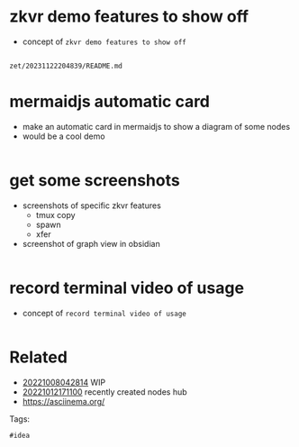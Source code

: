 # zkvr demo features to show off

- concept of `zkvr demo features to show off`

```
```

` zet/20231122204839/README.md `

# mermaidjs automatic card

- make an automatic card in mermaidjs to show a diagram of some nodes
- would be a cool demo

```
```


# get some screenshots

- screenshots of specific zkvr features
  - tmux copy
  - spawn
  - xfer
- screenshot of graph view in obsidian

```
```


# record terminal video of usage

- concept of `record terminal video of usage`

```
```


# Related

- [20221008042814](/zet/20221008042814/README.md) WIP
- [20221012171100](/zet/20221012171100/README.md) recently created nodes hub
- https://asciinema.org/

Tags:

    #idea
